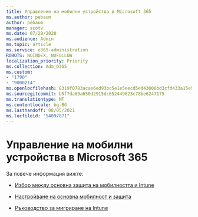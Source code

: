 ```yaml
---
title: Управление на мобилни устройства в Microsoft 365
ms.author: pebaum
author: pebaum
manager: scotv
ms.date: 07/29/2020
ms.audience: Admin
ms.topic: article
ms.service: o365-administration
ROBOTS: NOINDEX, NOFOLLOW
localization_priority: Priority
ms.collection: Adm_O365
ms.custom:
- "1790"
- "9000214"
ms.openlocfilehash: 8319f0783acae6ed93bc5e1e5eecd5ed43008bd3cfd433a15e912e175a522f9d
ms.sourcegitcommit: b5f7da89a650d2915dc652449623c78be6247175
ms.translationtype: MT
ms.contentlocale: bg-BG
ms.lasthandoff: 08/05/2021
ms.locfileid: "54097871"
---
```

# <a name="mobile-device-management-in-microsoft-365"></a>Управление на мобилни устройства в Microsoft 365

За повече информация вижте: 

- [Избор между основна защита на мобилността и Intune](https://docs.microsoft.com/office365/securitycompliance/choose-between-mdm-and-intune)

- [Настройване на основна мобилност и защита](https://support.office.com/article/Set-up-Mobile-Device-Management-MDM-in-Office-365-dd892318-bc44-4eb1-af00-9db5430be3cd)

- [Ръководство за мигриране на Intune](https://docs.microsoft.com/intune/migration-guide)